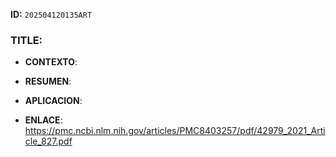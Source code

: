 **ID:** `202504120135ART`

### TITLE:

- **CONTEXTO**: 
    
- **RESUMEN**: 
    
- **APLICACION**: 

- **ENLACE**: https://pmc.ncbi.nlm.nih.gov/articles/PMC8403257/pdf/42979_2021_Article_827.pdf